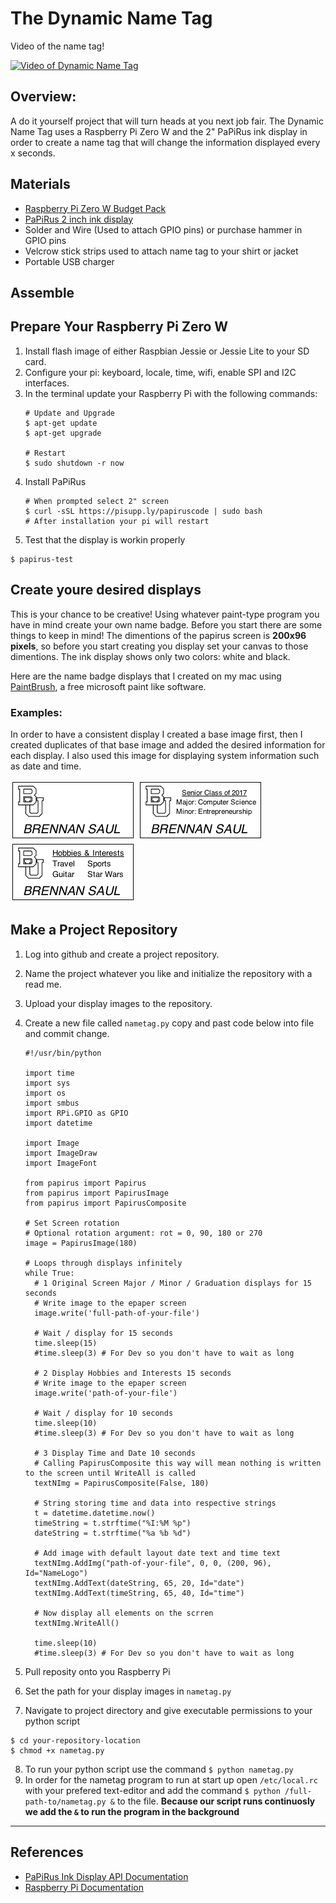 # The Dynamic Name Tag 

Video of the name tag!

[![Video of Dynamic Name Tag](https://img.youtube.com/vi/lex6oVufuSE/2.jpg)](https://youtu.be/lex6oVufuSE)


## Overview:
A do it yourself project that will turn heads at you next job fair. The Dynamic Name Tag uses a Raspberry Pi Zero W and the 2" PaPiRus ink display in order to create a name tag that will change the information displayed every x seconds.

## Materials
- [Raspberry Pi Zero W Budget Pack](https://www.adafruit.com/product/3400)
- [PaPiRus 2 inch ink display](https://www.adafruit.com/product/3335)
- Solder and Wire (Used to attach GPIO pins) or purchase hammer in GPIO pins
- Velcrow stick strips used to attach name tag to your shirt or jacket
- Portable USB charger

## Assemble 

## Prepare Your Raspberry Pi Zero W
1. Install flash image of either Raspbian Jessie or Jessie Lite to your SD card.
2. Configure your pi: keyboard, locale, time, wifi, enable SPI and I2C interfaces.
3. In the terminal update your Raspberry Pi with the following commands:
    ```
    # Update and Upgrade
    $ apt-get update
    $ apt-get upgrade

    # Restart
    $ sudo shutdown -r now
    ```
4. Install PaPiRus 
    ```
    # When prompted select 2" screen 
    $ curl -sSL https://pisupp.ly/papiruscode | sudo bash
    # After installation your pi will restart
    ```
5. Test that the display is workin properly 
  ```
  $ papirus-test
  ```

## Create youre desired displays
This is your chance to be creative! Using whatever paint-type program you have in mind create your own name badge. 
Before you start there are some things to keep in mind! The dimentions of the papirus screen is **200x96 pixels**, so before you start creating you display set your canvas to those dimentions. The ink display shows only two colors: white and black. 

Here are the name badge displays that I created on my mac using [PaintBrush](https://paintbrush.sourceforge.io/), a free microsoft paint like software.

### Examples:
In order to have a consistent display I created a base image first, then I created duplicates of that base image and added the desired information for each display. I also used this image for displaying system information such as date and time.  

![Base name tag picture not found!](https://github.com/brennansaul/nameTag/blob/master/Basenametagbox.png)
![Base name tag picture not found!](https://github.com/brennansaul/nameTag/blob/master/nametagmajorbox.png)  
![Base name tag picture not found!](https://github.com/brennansaul/nameTag/blob/master/factsnametagbox.png)

## Make a Project Repository
1. Log into github and create a project repository. 
2. Name the project whatever you like and initialize the repository with a read me.
3. Upload your display images to the repository.
4. Create a new file called `nametag.py` copy and past code below into file and commit change.
    
    ``` 
    #!/usr/bin/python

    import time
    import sys 
    import os
    import smbus
    import RPi.GPIO as GPIO
    import datetime

    import Image
    import ImageDraw
    import ImageFont

    from papirus import Papirus
    from papirus import PapirusImage
    from papirus import PapirusComposite

    # Set Screen rotation
    # Optional rotation argument: rot = 0, 90, 180 or 270
    image = PapirusImage(180)
    
    # Loops through displays infinitely
    while True:
      # 1 Original Screen Major / Minor / Graduation displays for 15 seconds
      # Write image to the epaper screen
      image.write('full-path-of-your-file')

      # Wait / display for 15 seconds
      time.sleep(15)
      #time.sleep(3) # For Dev so you don't have to wait as long 

      # 2 Display Hobbies and Interests 15 seconds
      # Write image to the epaper screen
      image.write('path-of-your-file')

      # Wait / display for 10 seconds
      time.sleep(10)
      #time.sleep(3) # For Dev so you don't have to wait as long 

      # 3 Display Time and Date 10 seconds 
      # Calling PapirusComposite this way will mean nothing is written to the screen until WriteAll is called
      textNImg = PapirusComposite(False, 180)

      # String storing time and data into respective strings
      t = datetime.datetime.now()
      timeString = t.strftime("%I:%M %p")
      dateString = t.strftime("%a %b %d")

      # Add image with default layout date text and time text
      textNImg.AddImg("path-of-your-file", 0, 0, (200, 96), Id="NameLogo")
      textNImg.AddText(dateString, 65, 20, Id="date")
      textNImg.AddText(timeString, 65, 40, Id="time")

      # Now display all elements on the scrren
      textNImg.WriteAll()

      time.sleep(10)
      #time.sleep(3) # For Dev so you don't have to wait as long 
      ```
  
5. Pull reposity onto you Raspberry Pi
6. Set the path for your display images in `nametag.py`
7. Navigate to project directory and give executable permissions to your python script 
  
  ```
  $ cd your-repository-location
  $ chmod +x nametag.py
  ```
  
8. To run your python script use the command `$ python nametag.py`
9. In order for the nametag program to run at start up open `/etc/local.rc` with your prefered text-editor and add the command `$ python /full-path-to/nametag.py &` to the file. **Because our script runs continuosly we add the `&` to run the program in the background**

<hr>

## References 
- [PaPiRus Ink Display API Documentation](https://github.com/PiSupply/PaPiRus)
- [Raspberry Pi Documentation](https://www.raspberrypi.org/documentation/linux/usage/rc-local.md)
